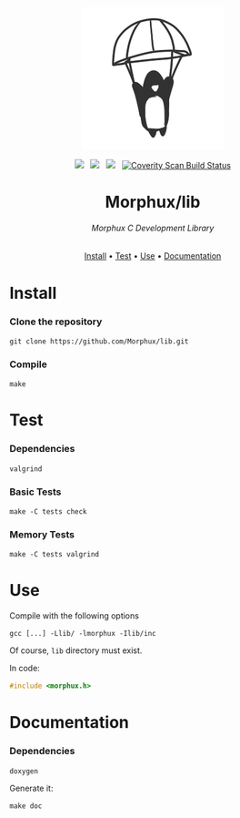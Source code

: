 <p align="center">
<img src="https://raw.githubusercontent.com/Morphux/Graphic/master/logo/single_penguin.png" /><br />
</p>
<p align="center">
<img src="https://img.shields.io/badge/language-c-blue.svg" /> &nbsp;
<img src="https://img.shields.io/badge/license-Apache--2.0-yellow.svg" /> &nbsp;
<a href="https://travis-ci.org/Morphux/lib"><img src="https://travis-ci.org/Morphux/lib.svg?branch=master"/></a> &nbsp;
<a href="https://scan.coverity.com/projects/lib">
  <img alt="Coverity Scan Build Status"
       src="https://scan.coverity.com/projects/11517/badge.svg"/>
</a>
<br />
<h1 align="center" style="border:none">Morphux/lib</h1>
<h6 align="center">Morphux C Development Library</h6>
</p>
<p align="center">
<a href="#install">Install</a> • <a href="#test">Test</a> • <a href="#use">Use</a> • <a href="#documentation">Documentation</a>
</p>

# Install
### Clone the repository
```
git clone https://github.com/Morphux/lib.git
```

### Compile
```
make
```

# Test
### Dependencies
```
valgrind
```
### Basic Tests
```
make -C tests check
```
### Memory Tests
```
make -C tests valgrind
```

# Use
Compile with the following options
```
gcc [...] -Llib/ -lmorphux -Ilib/inc 
```
Of course, ```lib``` directory must exist.

In code:
```C
#include <morphux.h>
```

# Documentation
### Dependencies
```
doxygen
```

Generate it:
```
make doc
```
